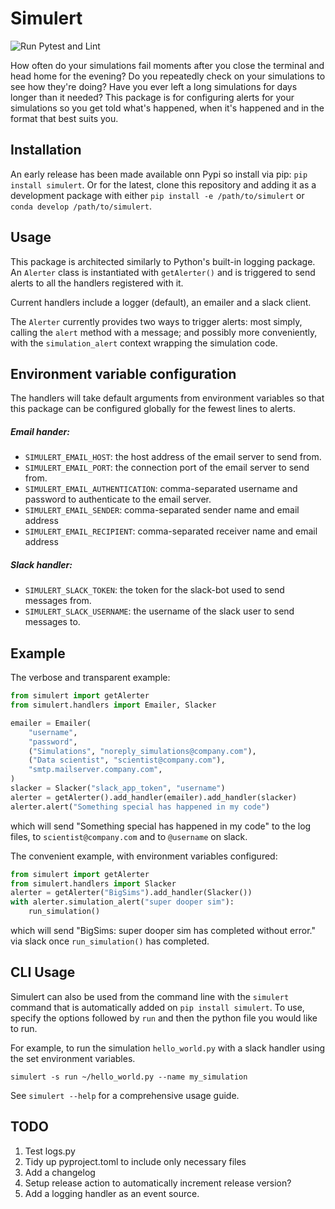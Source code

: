 # Simulert
![Run Pytest and Lint](https://github.com/JJMinton/simulert/workflows/Run%20Pytest%20and%20Lint/badge.svg)

How often do your simulations fail moments after you close the terminal and head home
for the evening? Do you repeatedly check on your simulations to see how they're doing?
Have you ever left a long simulations for days longer than it needed?
This package is for configuring alerts for your simulations so you get told what's
happened, when it's happened and in the format that best suits you.

## Installation
An early release has been made available onn Pypi so install via pip:
`pip install simulert`. Or for the latest, clone this repository and adding it as a
development package with either `pip install -e /path/to/simulert` or
`conda develop /path/to/simulert`.

## Usage
This package is architected similarly to Python's built-in logging package.
An `Alerter` class is instantiated with `getAlerter()` and is triggered to send
alerts to all the handlers registered with it.

Current handlers include a logger (default), an emailer and a slack client.

The `Alerter` currently provides two ways to trigger alerts: most simply, calling the
`alert` method with a message; and possibly more conveniently, with the
`simulation_alert` context wrapping the simulation code.

## Environment variable configuration
The handlers will take default arguments from environment variables so that this package
can be configured globally for the fewest lines to alerts.

##### Email hander:
* `SIMULERT_EMAIL_HOST`: the host address of the email server to send from.
* `SIMULERT_EMAIL_PORT`: the connection port of the email server to send from.
* `SIMULERT_EMAIL_AUTHENTICATION`: comma-separated username and password to authenticate
    to the email server.
* `SIMULERT_EMAIL_SENDER`: comma-separated sender name and email address
* `SIMULERT_EMAIL_RECIPIENT`: comma-separated receiver name and email address


##### Slack handler:
* `SIMULERT_SLACK_TOKEN`: the token for the slack-bot used to send messages from.
* `SIMULERT_SLACK_USERNAME`: the username of the slack user to send messages to.


## Example
The verbose and transparent example:
```python
from simulert import getAlerter
from simulert.handlers import Emailer, Slacker

emailer = Emailer(
    "username",
    "password",
    ("Simulations", "noreply_simulations@company.com"),
    ("Data scientist", "scientist@company.com"),
    "smtp.mailserver.company.com",
)
slacker = Slacker("slack_app_token", "username")
alerter = getAlerter().add_handler(emailer).add_handler(slacker)
alerter.alert("Something special has happened in my code")
```
which will send "Something special has happened in my code" to the log files, to
`scientist@company.com` and to `@username` on slack.

The convenient example, with environment variables configured:
```python
from simulert import getAlerter
from simulert.handlers import Slacker
alerter = getAlerter("BigSims").add_handler(Slacker())
with alerter.simulation_alert("super dooper sim"):
    run_simulation()
```
which will send "BigSims: super dooper sim has completed without error." via slack once
`run_simulation()` has completed.

## CLI Usage
Simulert can also be used from the command line with the `simulert` command
that is automatically added on `pip install simulert`. To use, specify the
options followed by `run` and then the python file you would like to run.

For example, to run the simulation `hello_world.py` with a slack handler
using the set environment variables. 

    simulert -s run ~/hello_world.py --name my_simulation

See `simulert --help` for a comprehensive usage guide. 
      
## TODO
1. Test logs.py
1. Tidy up pyproject.toml to include only necessary files
1. Add a changelog
1. Setup release action to automatically increment release version?
1. Add a logging handler as an event source.
